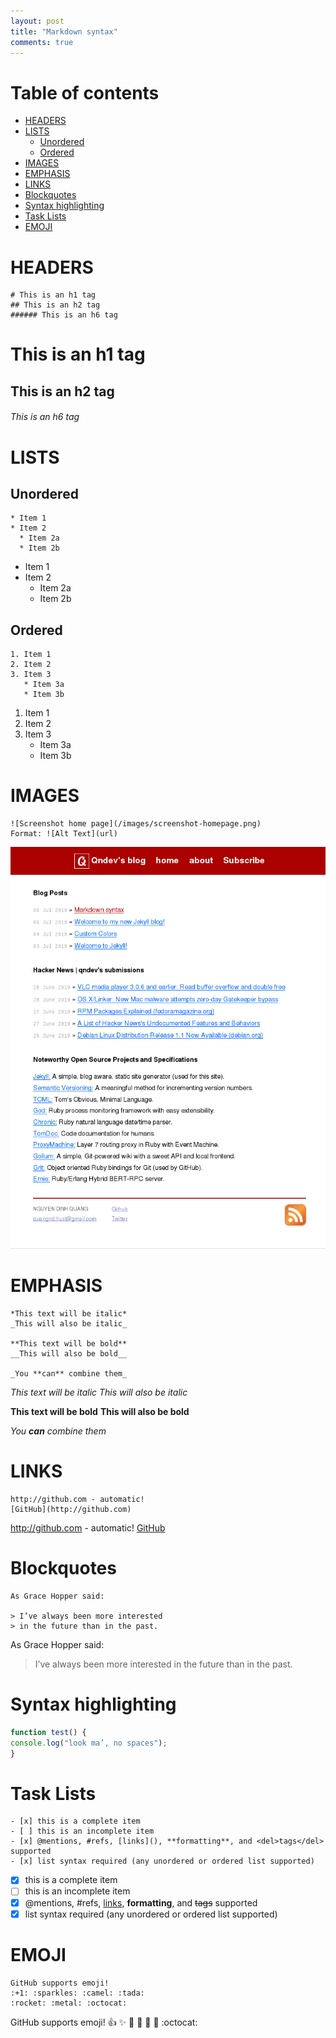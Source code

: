 ```yaml
---
layout: post
title: "Markdown syntax"
comments: true
---
```


# Table of contents

- [HEADERS](#headers)
- [LISTS](#lists)
  - [Unordered](#unordered)
  - [Ordered](#ordered)
- [IMAGES](#images)
- [EMPHASIS](#emphasis)
- [LINKS](#links)
- [Blockquotes](#blockquotes)
- [Syntax highlighting](#highlighting)
- [Task Lists](#task-lists)
- [EMOJI](#emoiji)

<a name="headers"></a>

# HEADERS
```
# This is an h1 tag
## This is an h2 tag
###### This is an h6 tag
```
# This is an h1 tag
## This is an h2 tag
###### This is an h6 tag

<a name="lists"></a>

# LISTS

<a name="unordered"></a>

## Unordered
```
* Item 1
* Item 2
  * Item 2a
  * Item 2b
```
* Item 1
* Item 2
  * Item 2a
  * Item 2b

<a name="ordered"></a>

## Ordered
```
1. Item 1
2. Item 2
3. Item 3
   * Item 3a
   * Item 3b
```
1. Item 1
2. Item 2
3. Item 3
   * Item 3a
   * Item 3b

<a name="images"></a>

# IMAGES
```
![Screenshot home page](/images/screenshot-homepage.png)
Format: ![Alt Text](url)
```

![Screenshot home page](https://raw.githubusercontent.com/qndev/blog/gh-pages/images/posts/screenshot.png)

<a name="emphasis"></a>

# EMPHASIS
```
*This text will be italic*
_This will also be italic_

**This text will be bold**
__This will also be bold__

_You **can** combine them_

```
*This text will be italic*
_This will also be italic_

**This text will be bold**
__This will also be bold__

_You **can** combine them_

<a name="links"></a>

# LINKS
```
http://github.com - automatic!
[GitHub](http://github.com)
```
http://github.com - automatic!
[GitHub](http://github.com)

<a name="blockquotes"></a>

# Blockquotes
```
As Grace Hopper said:

> I’ve always been more interested
> in the future than in the past.
```
As Grace Hopper said:

> I’ve always been more interested
> in the future than in the past.

<a name="highlighting"></a>

# Syntax highlighting
```javascript
function test() {
console.log("look ma’, no spaces");
}
```

<a name="task-lists"></a>

# Task Lists
```
- [x] this is a complete item
- [ ] this is an incomplete item
- [x] @mentions, #refs, [links](), **formatting**, and <del>tags</del> supported
- [x] list syntax required (any unordered or ordered list supported)
```
- [x] this is a complete item
- [ ] this is an incomplete item
- [x] @mentions, #refs, [links](), **formatting**, and <del>tags</del> supported
- [x] list syntax required (any unordered or ordered list supported)

<a name="emoiji"></a>

# EMOJI
```
GitHub supports emoji!
:+1: :sparkles: :camel: :tada:
:rocket: :metal: :octocat:
```
GitHub supports emoji!
:+1: :sparkles: :camel: :tada:
:rocket: :metal: :octocat:
